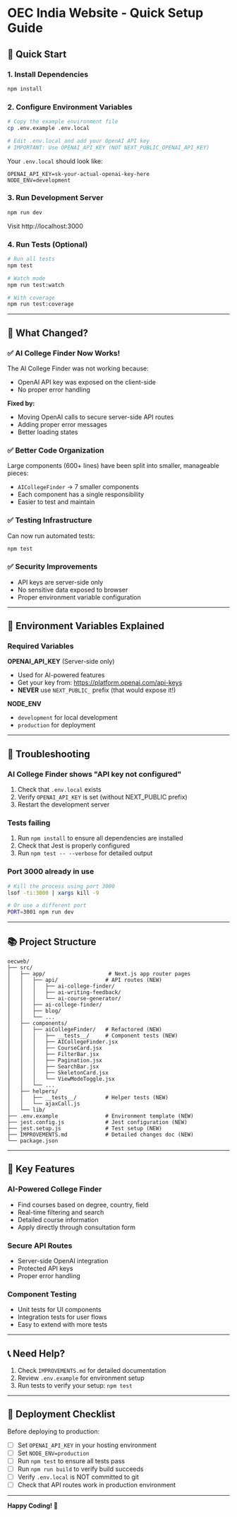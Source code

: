 # OEC India Website - Quick Setup Guide

## 🚀 Quick Start

### 1. Install Dependencies
```bash
npm install
```

### 2. Configure Environment Variables
```bash
# Copy the example environment file
cp .env.example .env.local

# Edit .env.local and add your OpenAI API key
# IMPORTANT: Use OPENAI_API_KEY (NOT NEXT_PUBLIC_OPENAI_API_KEY)
```

Your `.env.local` should look like:
```env
OPENAI_API_KEY=sk-your-actual-openai-key-here
NODE_ENV=development
```

### 3. Run Development Server
```bash
npm run dev
```

Visit http://localhost:3000

### 4. Run Tests (Optional)
```bash
# Run all tests
npm test

# Watch mode
npm run test:watch

# With coverage
npm run test:coverage
```

---

## 🔧 What Changed?

### ✅ AI College Finder Now Works!
The AI College Finder was not working because:
- OpenAI API key was exposed on the client-side
- No proper error handling

**Fixed by:**
- Moving OpenAI calls to secure server-side API routes
- Adding proper error messages
- Better loading states

### ✅ Better Code Organization
Large components (600+ lines) have been split into smaller, manageable pieces:
- `AICollegeFinder` → 7 smaller components
- Each component has a single responsibility
- Easier to test and maintain

### ✅ Testing Infrastructure
Can now run automated tests:
```bash
npm test
```

### ✅ Security Improvements
- API keys are server-side only
- No sensitive data exposed to browser
- Proper environment variable configuration

---

## 📝 Environment Variables Explained

### Required Variables

**OPENAI_API_KEY** (Server-side only)
- Used for AI-powered features
- Get your key from: https://platform.openai.com/api-keys
- **NEVER** use `NEXT_PUBLIC_` prefix (that would expose it!)

**NODE_ENV**
- `development` for local development
- `production` for deployment

---

## 🐛 Troubleshooting

### AI College Finder shows "API key not configured"
1. Check that `.env.local` exists
2. Verify `OPENAI_API_KEY` is set (without NEXT_PUBLIC prefix)
3. Restart the development server

### Tests failing
1. Run `npm install` to ensure all dependencies are installed
2. Check that Jest is properly configured
3. Run `npm test -- --verbose` for detailed output

### Port 3000 already in use
```bash
# Kill the process using port 3000
lsof -ti:3000 | xargs kill -9

# Or use a different port
PORT=3001 npm run dev
```

---

## 📚 Project Structure

```
oecweb/
├── src/
│   ├── app/                    # Next.js app router pages
│   │   ├── api/               # API routes (NEW)
│   │   │   ├── ai-college-finder/
│   │   │   ├── ai-writing-feedback/
│   │   │   └── ai-course-generator/
│   │   ├── ai-college-finder/
│   │   ├── blog/
│   │   └── ...
│   ├── components/
│   │   ├── aiCollegeFinder/   # Refactored (NEW)
│   │   │   ├── __tests__/     # Component tests (NEW)
│   │   │   ├── AICollegeFinder.jsx
│   │   │   ├── CourseCard.jsx
│   │   │   ├── FilterBar.jsx
│   │   │   ├── Pagination.jsx
│   │   │   ├── SearchBar.jsx
│   │   │   ├── SkeletonCard.jsx
│   │   │   └── ViewModeToggle.jsx
│   │   └── ...
│   ├── helpers/
│   │   ├── __tests__/         # Helper tests (NEW)
│   │   └── ajaxCall.js
│   └── lib/
├── .env.example               # Environment template (NEW)
├── jest.config.js             # Jest configuration (NEW)
├── jest.setup.js              # Test setup (NEW)
├── IMPROVEMENTS.md            # Detailed changes doc (NEW)
└── package.json
```

---

## 🎯 Key Features

### AI-Powered College Finder
- Find courses based on degree, country, field
- Real-time filtering and search
- Detailed course information
- Apply directly through consultation form

### Secure API Routes
- Server-side OpenAI integration
- Protected API keys
- Proper error handling

### Component Testing
- Unit tests for UI components
- Integration tests for user flows
- Easy to extend with more tests

---

## 📞 Need Help?

1. Check `IMPROVEMENTS.md` for detailed documentation
2. Review `.env.example` for environment setup
3. Run tests to verify your setup: `npm test`

---

## 🚀 Deployment Checklist

Before deploying to production:

- [ ] Set `OPENAI_API_KEY` in your hosting environment
- [ ] Set `NODE_ENV=production`
- [ ] Run `npm test` to ensure all tests pass
- [ ] Run `npm run build` to verify build succeeds
- [ ] Verify `.env.local` is NOT committed to git
- [ ] Check that API routes work in production environment

---

**Happy Coding! 🎉**
